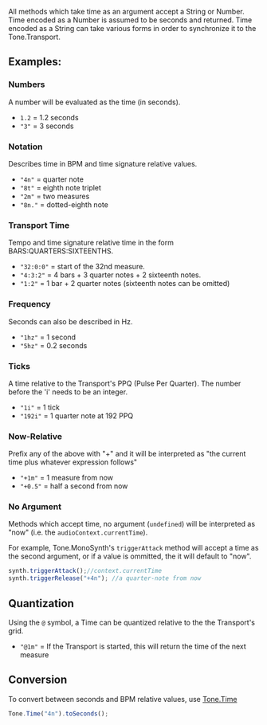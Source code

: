 All methods which take time as an argument accept a String or Number. Time encoded as a Number is assumed to be seconds and returned. Time encoded as a String can take various forms in order to synchronize it to the Tone.Transport. 


## Examples:

### Numbers

A number will be evaluated as the time (in seconds). 

* `1.2` = 1.2 seconds
* `"3"` = 3 seconds

### Notation

Describes time in BPM and time signature relative values. 

* `"4n"` = quarter note
* `"8t"` = eighth note triplet
* `"2m"` = two measures
* `"8n."` = dotted-eighth note

### Transport Time

Tempo and time signature relative time in the form BARS:QUARTERS:SIXTEENTHS.

* `"32:0:0"` = start of the 32nd measure. 
* `"4:3:2"` = 4 bars + 3 quarter notes + 2 sixteenth notes. 
* `"1:2"` =  1 bar + 2 quarter notes (sixteenth notes can be omitted)

### Frequency

Seconds can also be described in Hz. 

* `"1hz"` = 1 second
* `"5hz"` = 0.2 seconds

### Ticks

A time relative to the Transport's PPQ (Pulse Per Quarter). The number before the 'i' needs to be an integer.

* `"1i"` = 1 tick
* `"192i"` = 1 quarter note at 192 PPQ

### Now-Relative 

Prefix any of the above with "+" and it will be interpreted as "the current time plus whatever expression follows"

* `"+1m"` = 1 measure from now
* `"+0.5"` = half a second from now

### No Argument

Methods which accept time, no argument (`undefined`) will be interpreted as "now" (i.e. the `audioContext.currentTime`). 

For example, Tone.MonoSynth's `triggerAttack` method will accept a time as the second argument, or if a value is ommitted, the it will default to "now".

```javascript
synth.triggerAttack();//context.currentTime
synth.triggerRelease("+4n"); //a quarter-note from now
```

## Quantization

Using the `@` symbol, a Time can be quantized relative to the the Transport's grid. 

* `"@1m"` = If the Transport is started, this will return the time of the next measure 

## Conversion

To convert between seconds and BPM relative values, use [Tone.Time](https://tonejs.github.io/docs/latest/fn/Time.html)

```javascript
Tone.Time("4n").toSeconds();
```